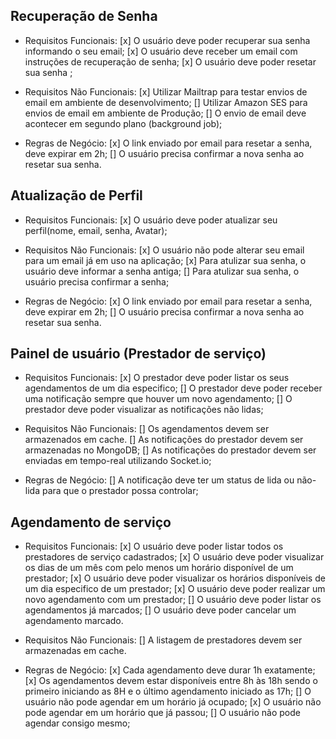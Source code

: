 ## Recuperação de Senha

 - Requisitos Funcionais:
  [x] O usuário deve poder recuperar sua senha informando o seu email;
  [x] O usuário deve receber um email com instruções de recuperação de senha;
  [x] O usuário deve poder resetar sua senha ;

 - Requisitos Não Funcionais:
  [x] Utilizar Mailtrap para testar envios de email em ambiente de desenvolvimento;
  [] Utilizar Amazon SES para envios de email em ambiente de Produção;
  [] O envio de email deve acontecer em segundo plano (background job);

 - Regras de Negócio:
  [x] O link enviado por email para resetar a senha, deve expirar em 2h;
  [] O usuário precisa confirmar a nova senha ao resetar sua senha.


## Atualização de Perfil
 - Requisitos Funcionais:
  [x] O usuário deve poder atualizar seu perfil(nome, email, senha, Avatar);

 - Requisitos Não Funcionais:
  [x] O usuário não pode alterar seu email para um email já em uso na aplicação;
  [x] Para atulizar sua senha, o usuário deve informar a senha antiga;
  [] Para atulizar sua senha, o usuário precisa confirmar a senha;

 - Regras de Negócio:
  [x] O link enviado por email para resetar a senha, deve expirar em 2h;
  [] O usuário precisa confirmar a nova senha ao resetar sua senha.

## Painel de usuário (Prestador de serviço)
 - Requisitos Funcionais:
  [x] O prestador deve poder listar os seus agendamentos de um dia especifico;
  [] O prestador deve poder receber uma notificação sempre que houver um novo agendamento;
  [] O prestador deve poder visualizar as notificações não lidas;

 - Requisitos Não Funcionais:
  [] Os agendamentos devem ser armazenados em cache.
  [] As notificações do prestador devem ser armazenadas no MongoDB;
  [] As notificações do prestador devem ser enviadas em tempo-real utilizando Socket.io;

 - Regras de Negócio:
  [] A notificação deve ter um status de lida ou não-lida para que o prestador possa controlar;


## Agendamento de serviço

 - Requisitos Funcionais:
  [x] O usuário deve poder listar todos os prestadores de serviço cadastrados;
  [x] O usuário deve poder visualizar os dias de um mês com pelo menos um horário disponível de um prestador;
  [x] O usuário deve poder visualizar os horários disponíveis de um dia especifico de um prestador;
  [x] O usuário deve poder realizar um novo agendamento com um prestador;
  [] O usuário deve poder listar os agendamentos já marcados;
  [] O usuário deve poder cancelar um agendamento marcado.

 - Requisitos Não Funcionais:
  [] A listagem de prestadores devem ser armazenadas em cache.

 - Regras de Negócio:
  [x] Cada agendamento deve durar 1h exatamente;
  [x] Os agendamentos devem estar disponíveis entre 8h às 18h sendo o primeiro iniciando as 8H e o último agendamento iniciado as 17h;
  [] O usuário não pode agendar em um horário já ocupado;
  [x] O usuário não pode agendar em um horário que já passou;
  [] O usuário não pode agendar consigo mesmo;
